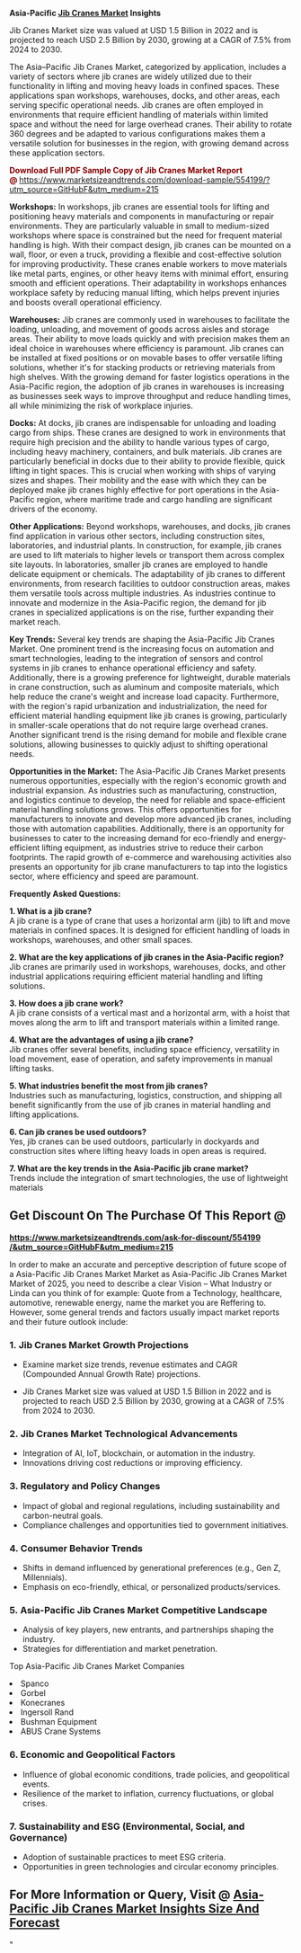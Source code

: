 <p><strong>Asia-Pacific&nbsp;<a href=""https://www.marketsizeandtrends.com/download-sample/554199/&amp;utm_source=GitHubF&amp;utm_medium=215"">Jib Cranes Market</a> Insights</strong></p><p>Jib Cranes Market size was valued at USD 1.5 Billion in 2022 and is projected to reach USD 2.5 Billion by 2030, growing at a CAGR of 7.5% from 2024 to 2030.</p><p><p>The Asia–Pacific Jib Cranes Market, categorized by application, includes a variety of sectors where jib cranes are widely utilized due to their functionality in lifting and moving heavy loads in confined spaces. These applications span workshops, warehouses, docks, and other areas, each serving specific operational needs. Jib cranes are often employed in environments that require efficient handling of materials within limited space and without the need for large overhead cranes. Their ability to rotate 360 degrees and be adapted to various configurations makes them a versatile solution for businesses in the region, with growing demand across these application sectors.<p><strong><span style="color: #800000;">Download Full PDF Sample Copy of Jib Cranes Market Report @</span>&nbsp;</strong><a href="https://www.marketsizeandtrends.com/download-sample/554199/?utm_source=GitHubF&amp;utm_medium=215" target="_blank">https://www.marketsizeandtrends.com/download-sample/554199/?utm_source=GitHubF&amp;utm_medium=215</a></p></p><p><strong>Workshops:</strong> In workshops, jib cranes are essential tools for lifting and positioning heavy materials and components in manufacturing or repair environments. They are particularly valuable in small to medium-sized workshops where space is constrained but the need for frequent material handling is high. With their compact design, jib cranes can be mounted on a wall, floor, or even a truck, providing a flexible and cost-effective solution for improving productivity. These cranes enable workers to move materials like metal parts, engines, or other heavy items with minimal effort, ensuring smooth and efficient operations. Their adaptability in workshops enhances workplace safety by reducing manual lifting, which helps prevent injuries and boosts overall operational efficiency.<p><strong>Warehouses:</strong> Jib cranes are commonly used in warehouses to facilitate the loading, unloading, and movement of goods across aisles and storage areas. Their ability to move loads quickly and with precision makes them an ideal choice in warehouses where efficiency is paramount. Jib cranes can be installed at fixed positions or on movable bases to offer versatile lifting solutions, whether it's for stacking products or retrieving materials from high shelves. With the growing demand for faster logistics operations in the Asia-Pacific region, the adoption of jib cranes in warehouses is increasing as businesses seek ways to improve throughput and reduce handling times, all while minimizing the risk of workplace injuries.<p><strong>Docks:</strong> At docks, jib cranes are indispensable for unloading and loading cargo from ships. These cranes are designed to work in environments that require high precision and the ability to handle various types of cargo, including heavy machinery, containers, and bulk materials. Jib cranes are particularly beneficial in docks due to their ability to provide flexible, quick lifting in tight spaces. This is crucial when working with ships of varying sizes and shapes. Their mobility and the ease with which they can be deployed make jib cranes highly effective for port operations in the Asia-Pacific region, where maritime trade and cargo handling are significant drivers of the economy.<p><strong>Other Applications:</strong> Beyond workshops, warehouses, and docks, jib cranes find application in various other sectors, including construction sites, laboratories, and industrial plants. In construction, for example, jib cranes are used to lift materials to higher levels or transport them across complex site layouts. In laboratories, smaller jib cranes are employed to handle delicate equipment or chemicals. The adaptability of jib cranes to different environments, from research facilities to outdoor construction areas, makes them versatile tools across multiple industries. As industries continue to innovate and modernize in the Asia-Pacific region, the demand for jib cranes in specialized applications is on the rise, further expanding their market reach.<p><strong>Key Trends:</strong> Several key trends are shaping the Asia-Pacific Jib Cranes Market. One prominent trend is the increasing focus on automation and smart technologies, leading to the integration of sensors and control systems in jib cranes to enhance operational efficiency and safety. Additionally, there is a growing preference for lightweight, durable materials in crane construction, such as aluminum and composite materials, which help reduce the crane's weight and increase load capacity. Furthermore, with the region's rapid urbanization and industrialization, the need for efficient material handling equipment like jib cranes is growing, particularly in smaller-scale operations that do not require large overhead cranes. Another significant trend is the rising demand for mobile and flexible crane solutions, allowing businesses to quickly adjust to shifting operational needs.<p><strong>Opportunities in the Market:</strong> The Asia-Pacific Jib Cranes Market presents numerous opportunities, especially with the region's economic growth and industrial expansion. As industries such as manufacturing, construction, and logistics continue to develop, the need for reliable and space-efficient material handling solutions grows. This offers opportunities for manufacturers to innovate and develop more advanced jib cranes, including those with automation capabilities. Additionally, there is an opportunity for businesses to cater to the increasing demand for eco-friendly and energy-efficient lifting equipment, as industries strive to reduce their carbon footprints. The rapid growth of e-commerce and warehousing activities also presents an opportunity for jib crane manufacturers to tap into the logistics sector, where efficiency and speed are paramount.<p><strong>Frequently Asked Questions:</strong></p><p><strong>1. What is a jib crane?</strong><br> A jib crane is a type of crane that uses a horizontal arm (jib) to lift and move materials in confined spaces. It is designed for efficient handling of loads in workshops, warehouses, and other small spaces.</p><p><strong>2. What are the key applications of jib cranes in the Asia-Pacific region?</strong><br> Jib cranes are primarily used in workshops, warehouses, docks, and other industrial applications requiring efficient material handling and lifting solutions.</p><p><strong>3. How does a jib crane work?</strong><br> A jib crane consists of a vertical mast and a horizontal arm, with a hoist that moves along the arm to lift and transport materials within a limited range.</p><p><strong>4. What are the advantages of using a jib crane?</strong><br> Jib cranes offer several benefits, including space efficiency, versatility in load movement, ease of operation, and safety improvements in manual lifting tasks.</p><p><strong>5. What industries benefit the most from jib cranes?</strong><br> Industries such as manufacturing, logistics, construction, and shipping all benefit significantly from the use of jib cranes in material handling and lifting applications.</p><p><strong>6. Can jib cranes be used outdoors?</strong><br> Yes, jib cranes can be used outdoors, particularly in dockyards and construction sites where lifting heavy loads in open areas is required.</p><p><strong>7. What are the key trends in the Asia-Pacific jib crane market?</strong><br> Trends include the integration of smart technologies, the use of lightweight materials</p><h2><strong>Get Discount On The Purchase Of This Report @&nbsp;</strong></h2><p><strong><a href=""https://www.marketsizeandtrends.com/ask-for-discount/554199/&amp;utm_source=GitHubF&amp;utm_medium=215"" target=""_blank"">https://www.marketsizeandtrends.com/ask-for-discount/554199<br />/&amp;utm_source=GitHubF&amp;utm_medium=215</a></strong></p><p>In order to make an accurate and perceptive description of future scope of a Asia-Pacific&nbsp;Jib Cranes Market Market as Asia-Pacific&nbsp;Jib Cranes Market Market of 2025, you need to describe a clear Vision &ndash; What Industry or Linda can you think of for example: Quote from a Technology, healthcare, automotive, renewable energy, name the market you are Reffering to. However, some general trends and factors usually impact market reports and their future outlook include:</p><h3>1.&nbsp;<strong>Jib Cranes Market Growth Projections</strong></h3><ul><li>Examine market size trends, revenue estimates and CAGR (Compounded Annual Growth Rate) projections.</li><li><p>Jib Cranes Market size was valued at USD 1.5 Billion in 2022 and is projected to reach USD 2.5 Billion by 2030, growing at a CAGR of 7.5% from 2024 to 2030.</p></li></ul><h3>2.&nbsp;<strong>Jib Cranes Market Technological Advancements</strong></h3><ul><li>Integration of AI, IoT, blockchain, or automation in the industry.</li><li>Innovations driving cost reductions or improving efficiency.</li></ul><h3>3.&nbsp;<strong>Regulatory and Policy Changes</strong></h3><ul><li>Impact of global and regional regulations, including sustainability and carbon-neutral goals.</li><li>Compliance challenges and opportunities tied to government initiatives.</li></ul><h3>4.&nbsp;<strong>Consumer Behavior Trends</strong></h3><ul><li>Shifts in demand influenced by generational preferences (e.g., Gen Z, Millennials).</li><li>Emphasis on eco-friendly, ethical, or personalized products/services.</li></ul><h3>5.&nbsp;<strong>Asia-Pacific Jib Cranes Market Competitive Landscape</strong></h3><ul><li>Analysis of key players, new entrants, and partnerships shaping the industry.</li><li>Strategies for differentiation and market penetration.</li></ul><p data-pm-slice=""1 1 []"">Top Asia-Pacific Jib Cranes Market Companies</p><div data-test-id=""""><p><li>Spanco</li><li> Gorbel</li><li> Konecranes</li><li> Ingersoll Rand</li><li> Bushman Equipment</li><li> ABUS Crane Systems</li></p></div><h3>6.&nbsp;<strong>Economic and Geopolitical Factors</strong></h3><ul><li>Influence of global economic conditions, trade policies, and geopolitical events.</li><li>Resilience of the market to inflation, currency fluctuations, or global crises.</li></ul><h3>7.&nbsp;<strong>Sustainability and ESG (Environmental, Social, and Governance)</strong></h3><ul><li>Adoption of sustainable practices to meet ESG criteria.</li><li>Opportunities in green technologies and circular economy principles.</li></ul><h2><strong>For More Information or Query, Visit @&nbsp;</strong><a href=""https://www.verifiedmarketreports.com/product/jib-cranes-market-size-and-forecast/"" target=""_blank"">Asia-Pacific Jib Cranes Market Insights Size And Forecast</a></h2>"
